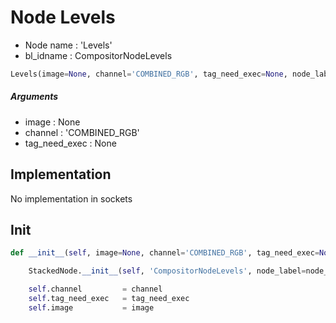 # Node Levels

- Node name : 'Levels'
- bl_idname : CompositorNodeLevels


``` python
Levels(image=None, channel='COMBINED_RGB', tag_need_exec=None, node_label=None, node_color=None)
```
##### Arguments

- image : None
- channel : 'COMBINED_RGB'
- tag_need_exec : None

## Implementation

No implementation in sockets

## Init

``` python
def __init__(self, image=None, channel='COMBINED_RGB', tag_need_exec=None, node_label=None, node_color=None):

    StackedNode.__init__(self, 'CompositorNodeLevels', node_label=node_label, node_color=node_color)

    self.channel         = channel
    self.tag_need_exec   = tag_need_exec
    self.image           = image
```
